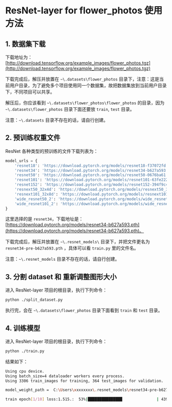 # ResNet-layer for flower_photos 使用方法

## 1. 数据集下载

下载地址为：[http://download.tensorflow.org/example_images/flower_photos.tgz](http://download.tensorflow.org/example_images/flower_photos.tgz)

下载完成后，解压并放置在 `~\.datasets\flower_photos` 目录下，注意：这是当前用户目录，为了避免多个项目使用同一个数据集，故把数据集放到当前用户目录下，不同项目可以共享。

解压后，你应该看到 `~\.datasets\flower_photos\flower_photos` 的目录，因为 `~\.datasets\flower_photos` 目录下面还要放 `train`, `test` 目录。

注意：`~\.datasets` 目录不存在的话，请自行创建。

## 2. 预训练权重文件

ResNet 各种类型的预训练的文件下载列表为：

```python
model_urls = {
    'resnet18': 'https://download.pytorch.org/models/resnet18-f37072fd.pth',
    'resnet34': 'https://download.pytorch.org/models/resnet34-b627a593.pth',
    'resnet50': 'https://download.pytorch.org/models/resnet50-0676ba61.pth',
    'resnet101': 'https://download.pytorch.org/models/resnet101-63fe2227.pth',
    'resnet152': 'https://download.pytorch.org/models/resnet152-394f9c45.pth',
    'resnext50_32x4d': 'https://download.pytorch.org/models/resnext50_32x4d-7cdf4587.pth',
    'resnext101_32x8d': 'https://download.pytorch.org/models/resnext101_32x8d-8ba56ff5.pth',
    'wide_resnet50_2': 'https://download.pytorch.org/models/wide_resnet50_2-95faca4d.pth',
    'wide_resnet101_2': 'https://download.pytorch.org/models/wide_resnet101_2-32ee1156.pth',
}
```

这里选择的是 `resnet34`，下载地址是：[https://download.pytorch.org/models/resnet34-b627a593.pth](https://download.pytorch.org/models/resnet34-b627a593.pth)。

下载完成后，解压并放置在 `~\.resnet_models\` 目录下，并把文件更名为 `resnet34-pre-b627a593.pth` ，具体可以看 `train.py` 里的文件名。

注意：`~\.resnet_models` 目录不存在的话，请自行创建。

## 3. 分割 dataset 和 重新调整图形大小

进入 ResNet-layer 项目的根目录，执行下列命令：

```bash
python ./split_dataset.py
```

执行完，会在 `~\.datasets\flower_photos` 目录下面看到 `train` 和 `test` 目录。

## 4. 训练模型

进入 ResNet-layer 项目的根目录，执行下列命令：

```bash
python ./train.py
```

结果如下：

```bash
Using cpu device.
Using batch_size=4 dataloader workers every process.
Using 3306 train_images for training, 364 test_images for validation.

model_weight_path =  C:\Users\xxxxxxxx\.resnet_models\resnet34-pre-b627a593.pth

train epoch[1/10] loss:1.515.:  53%|███████████████               | 439/827 [16:00<11:32,  1.79s/it]
```
